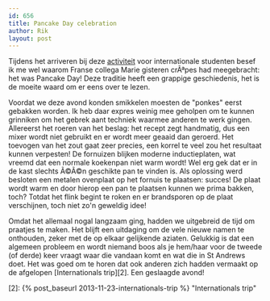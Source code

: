 ```yaml
---
id: 656
title: Pancake Day celebration
author: Rik
layout: post
---
```

Tijdens het arriveren bij deze [activiteit][1] voor internationale studenten besef ik me wel waarom Franse collega Marie gisteren crÃªpes had meegebracht: het was Pancake Day! Deze traditie heeft een grappige geschiedenis, het is de moeite waard om er eens over te lezen.

Voordat we deze avond konden smikkelen moesten de "ponkes" eerst gebakken worden. Ik heb daar expres weinig mee geholpen om te kunnen grinniken om het gebrek aant techniek waarmee anderen te werk gingen. Allereerst het roeren van het beslag: het recept zegt handmatig, dus een mixer wordt niet gebruikt en er wordt meer geaaid dan geroerd. Het toevogen van het zout gaat zeer precies, een korrel te veel zou het resultaat kunnen verpesten! De fornuizen blijken moderne inductieplaten, wat vreemd dat een normale koekenpan niet warm wordt! Wel erg gek dat er in de kast slechts Ã©Ã©n geschikte pan te vinden is. Als oplossing werd besloten een metalen ovenplaat op het fornuis te plaatsen: succes! De plaat wordt warm en door hierop een pan te plaatsen kunnen we prima bakken, toch? Totdat het flink begint te roken en er brandsporen op de plaat verschijnen, toch niet zo'n geweldig idee!

Omdat het allemaal nogal langzaam ging, hadden we uitgebreid de tijd om praatjes te maken. Het blijft een uitdaging om de vele nieuwe namen te onthouden, zeker met de op elkaar gelijkende aziaten. Gelukkig is dat een algemeen probleem en wordt niemand boos als je hem/haar voor de tweede (of derde) keer vraagt waar die vandaan komt en wat die in St Andrews doet. Het was goed om te horen dat ook anderen zich hadden vermaakt op de afgelopen [Internationals trip][2]. Een geslaagde avond!

 [1]: https://www.facebook.com/events/553355691438417
 [2]: {% post_baseurl 2013-11-23-internationals-trip %} "Internationals trip"